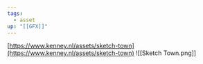 ```yaml
---
tags:
  - asset
up: "[[GFX]]"
---
```

[https://www.kenney.nl/assets/sketch-town](https://www.kenney.nl/assets/sketch-town)
![[Sketch Town.png]]